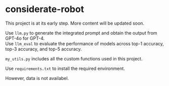 # considerate-robot
This project is at its early step. More content will be updated soon.  


Use `llm.py` to generate the integrated prompt and obtain the output from GPT-4o for GPT-4.  
Use `llm_eval` to evaluate the performance of models across top-1 accuracy, top-3 accuracy, and top-5 accuracy.  

`my_utils.py` includes all the custom functions used in this project.  

Use `requirements.txt` to install the required environment.

However, data is not availabel.
